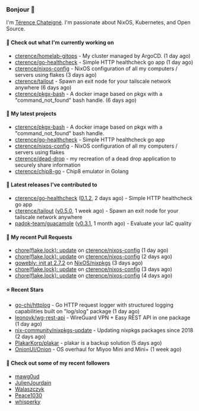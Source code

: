 ### Bonjour 👋

I'm [Térence Chateigné](https://www.terence.cloud). I'm passionate about NixOS, Kubernetes, and Open Source.

#### 👷 Check out what I'm currently working on

- [cterence/homelab-gitops](https://github.com/cterence/homelab-gitops) - My cluster managed by ArgoCD. (1 day ago)
- [cterence/go-healthcheck](https://github.com/cterence/go-healthcheck) - Simple HTTP healthcheck go app (1 day ago)
- [cterence/nixos-config](https://github.com/cterence/nixos-config) - NixOS configuration of all my computers / servers using flakes (3 days ago)
- [cterence/tailout](https://github.com/cterence/tailout) - Spawn an exit node for your tailscale network anywhere (6 days ago)
- [cterence/pkgx-bash](https://github.com/cterence/pkgx-bash) - A docker image based on pkgx with a &#34;command_not_found&#34; bash handle. (6 days ago)

#### 🌱 My latest projects

- [cterence/pkgx-bash](https://github.com/cterence/pkgx-bash) - A docker image based on pkgx with a &#34;command_not_found&#34; bash handle.
- [cterence/go-healthcheck](https://github.com/cterence/go-healthcheck) - Simple HTTP healthcheck go app
- [cterence/nixos-config](https://github.com/cterence/nixos-config) - NixOS configuration of all my computers / servers using flakes
- [cterence/dead-drop](https://github.com/cterence/dead-drop) - my recreation of a dead drop application to securely share information
- [cterence/chip8-go](https://github.com/cterence/chip8-go) - Chip8 emulator in Golang

#### 🔭 Latest releases I've contributed to

- [cterence/go-healthcheck](https://github.com/cterence/go-healthcheck) ([0.1.2](https://github.com/cterence/go-healthcheck/releases/tag/0.1.2), 2 days ago) - Simple HTTP healthcheck go app
- [cterence/tailout](https://github.com/cterence/tailout) ([v0.5.0](https://github.com/cterence/tailout/releases/tag/v0.5.0), 1 week ago) - Spawn an exit node for your tailscale network anywhere
- [padok-team/guacamole](https://github.com/padok-team/guacamole) ([v0.3.1](https://github.com/padok-team/guacamole/releases/tag/v0.3.1), 1 month ago) - Evaluate your IaC quality

#### 🔨 My recent Pull Requests

- [chore(flake.lock): update](https://github.com/cterence/nixos-config/pull/119) on [cterence/nixos-config](https://github.com/cterence/nixos-config) (1 day ago)
- [chore(flake.lock): update](https://github.com/cterence/nixos-config/pull/118) on [cterence/nixos-config](https://github.com/cterence/nixos-config) (2 days ago)
- [gowebly: init at 2.7.2](https://github.com/NixOS/nixpkgs/pull/386425) on [NixOS/nixpkgs](https://github.com/NixOS/nixpkgs) (3 days ago)
- [chore(flake.lock): update](https://github.com/cterence/nixos-config/pull/116) on [cterence/nixos-config](https://github.com/cterence/nixos-config) (3 days ago)
- [chore(flake.lock): update](https://github.com/cterence/nixos-config/pull/115) on [cterence/nixos-config](https://github.com/cterence/nixos-config) (4 days ago)

#### ⭐ Recent Stars

- [go-chi/httplog](https://github.com/go-chi/httplog) - Go HTTP request logger with structured logging capabilities built on &#34;log/slog&#34; package (1 day ago)
- [leonovk/wg-rest-api](https://github.com/leonovk/wg-rest-api) - WireGuard VPN &#43; Easy REST API in one package (1 day ago)
- [nix-community/nixpkgs-update](https://github.com/nix-community/nixpkgs-update) - Updating nixpkgs packages since 2018 (2 days ago)
- [PlakarKorp/plakar](https://github.com/PlakarKorp/plakar) - plakar is a backup solution (5 days ago)
- [OnionUI/Onion](https://github.com/OnionUI/Onion) - OS overhaul for Miyoo Mini and Mini&#43; (1 week ago)

#### 👯 Check out some of my recent followers

- [mawg0ud](https://github.com/mawg0ud)
- [JulienJourdain](https://github.com/JulienJourdain)
- [Walaszczyk](https://github.com/Walaszczyk)
- [Peace1030](https://github.com/Peace1030)
- [whisperky](https://github.com/whisperky)
